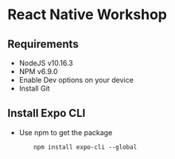 # React Native Workshop

## Requirements
* NodeJS v10.16.3
* NPM v6.9.0
* Enable Dev options on your device
* Install Git

## Install Expo CLI 
* Use npm to get the package
    ```
        npm install expo-cli --global
    ```
